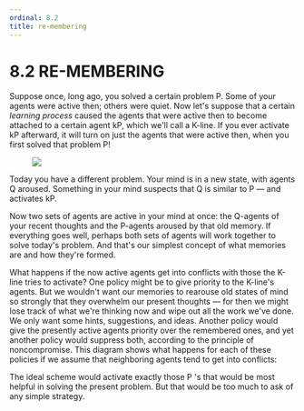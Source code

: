 ```yaml
---
ordinal: 8.2
title: re-membering
---
```


# 8.2 RE-MEMBERING 

<p>Suppose once, long ago, you solved a certain problem P. Some of your agents were active then; others were quiet. Now let's suppose that a certain <em>learning process</em> caused the agents that were active then to become attached to a certain agent kP, which we'll call a K-line. If you ever activate kP afterward, it will turn on just the agents that were active then, when you first solved that problem P!</p>
<figure><img src="../images/ch8/8-1.png"/></figure>
<p>Today you have a different problem. Your mind is in a new state, with agents Q aroused. Something in your mind suspects that Q is similar to P &mdash; and activates kP.</p>
<p>Now two sets of agents are active in your mind at once: the Q-agents of your recent thoughts and the P-agents aroused by that old memory. If everything goes well, perhaps both sets of agents will work together to solve today's problem. And that's our simplest concept of what memories are and how they're formed.</p>
<p>What happens if the now active agents get into conflicts with those the K-line tries to activate? One policy might be to give priority to the K-line's agents. But we wouldn't want our memories to rearouse old states of mind so strongly that they overwhelm our present thoughts &mdash; for then we might lose track of what we're thinking now and wipe out all the work we've done. We only want some hints, suggestions, and ideas. Another policy would give the presently active agents priority over the remembered ones, and yet another policy would suppress both, according to the principle of noncompromise. This diagram shows what happens for each of these policies if we assume that neighboring agents tend to get into conflicts:</p>
<p>The ideal scheme would activate exactly those P 's that would be most helpful in solving the present problem. But that would be too much to ask of any simple strategy.</p>